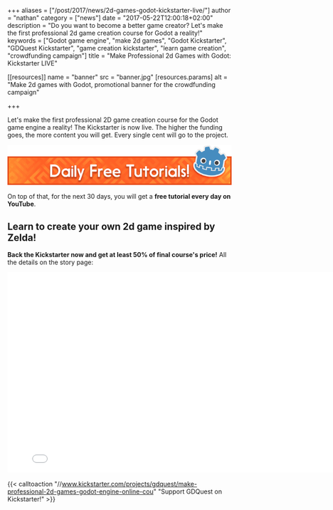 +++
aliases = ["/post/2017/news/2d-games-godot-kickstarter-live/"]
author = "nathan"
category = ["news"]
date = "2017-05-22T12:00:18+02:00"
description = "Do you want to become a better game creator? Let's make the first professional 2d game creation course for Godot a reality!"
keywords = ["Godot game engine", "make 2d games", "Godot Kickstarter", "GDQuest Kickstarter", "game creation kickstarter", "learn game creation", "crowdfunding campaign"]
title = "Make Professional 2d Games with Godot: Kickstarter LIVE"

[[resources]]
  name = "banner"
  src = "banner.jpg"
  [resources.params]
    alt = "Make 2d games with Godot, promotional banner for the crowdfunding campaign"

+++


Let's make the first professional 2D game creation course for the Godot game engine a reality! The Kickstarter is now live. The higher the funding goes, the more content you will get. Every single cent will go to the project.

![Banner image with the Godot logo and the text 'daily free tutorials!'](free-tutorials.png)

On top of that, for the next 30 days, you will get a **free tutorial every day on YouTube**.

## Learn to create your own 2d game inspired by Zelda! 

**Back the Kickstarter now and get at least 50% of final course's price!** All the details on the story page:

<iframe width="800" height="450" src="//www.kickstarter.com/projects/gdquest/make-professional-2d-games-godot-engine-online-cou/widget/video.html" frameborder="0" scrolling="no"> </iframe>

{{< calltoaction "//www.kickstarter.com/projects/gdquest/make-professional-2d-games-godot-engine-online-cou" "Support GDQuest on Kickstarter!" >}}

